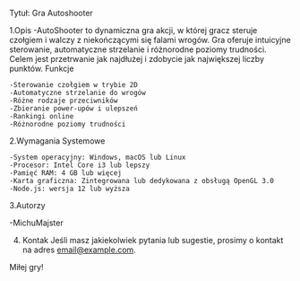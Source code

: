 Tytuł: Gra Autoshooter

1.Opis
-AutoShooter to dynamiczna gra akcji, w której gracz steruje czołgiem i walczy z niekończącymi się falami wrogów. Gra oferuje intuicyjne sterowanie, automatyczne strzelanie i różnorodne poziomy trudności. Celem jest przetrwanie jak najdłużej i zdobycie jak największej liczby punktów.
Funkcje

    -Sterowanie czołgiem w trybie 2D
    -Automatyczne strzelanie do wrogów
    -Różne rodzaje przeciwników
    -Zbieranie power-upów i ulepszeń
    -Rankingi online
    -Różnorodne poziomy trudności

2.Wymagania Systemowe

    -System operacyjny: Windows, macOS lub Linux
    -Procesor: Intel Core i3 lub lepszy
    -Pamięć RAM: 4 GB lub więcej
    -Karta graficzna: Zintegrowana lub dedykowana z obsługą OpenGL 3.0
    -Node.js: wersja 12 lub wyższa

3.Autorzy

  -MichuMajster

4. Kontak
Jeśli masz jakiekolwiek pytania lub sugestie, prosimy o kontakt na adres email@example.com.

Miłej gry!
